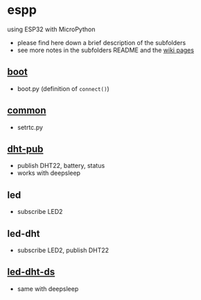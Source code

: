 # espp

using ESP32 with MicroPython

* please find here down a brief description of the subfolders
* see more notes in the subfolders README and the [wiki pages](https://github.com/gangely/espp/wiki/) 

## [boot](boot)
* boot.py  (definition of `connect()`)

## [common](common)
* setrtc.py

## [dht-pub](dht-pub)
* publish DHT22, battery, status
* works with deepsleep

## led
* subscribe LED2

## led-dht
* subscribe LED2, publish DHT22

## [led-dht-ds](led-dht-ds)
* same with deepsleep
